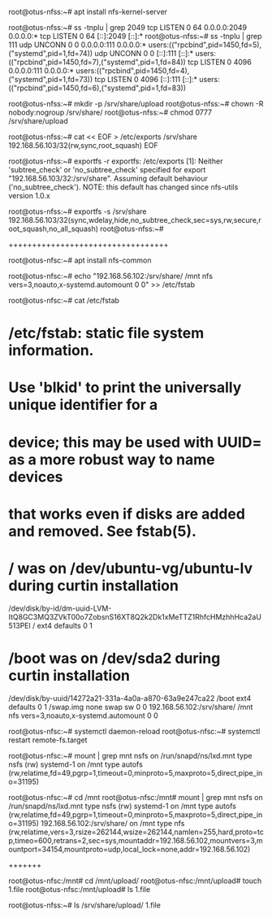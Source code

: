 root@otus-nfss:~# apt install nfs-kernel-server

root@otus-nfss:~# ss -tnplu | grep 2049
tcp   LISTEN 0      64                   0.0.0.0:2049       0.0.0.0:*
tcp   LISTEN 0      64                      [::]:2049          [::]:*
root@otus-nfss:~# ss -tnplu | grep 111
udp   UNCONN 0      0                    0.0.0.0:111        0.0.0.0:*    users:(("rpcbind",pid=1450,fd=5),("systemd",pid=1,fd=74))
udp   UNCONN 0      0                       [::]:111           [::]:*    users:(("rpcbind",pid=1450,fd=7),("systemd",pid=1,fd=84))
tcp   LISTEN 0      4096                 0.0.0.0:111        0.0.0.0:*    users:(("rpcbind",pid=1450,fd=4),("systemd",pid=1,fd=73))
tcp   LISTEN 0      4096                    [::]:111           [::]:*    users:(("rpcbind",pid=1450,fd=6),("systemd",pid=1,fd=83))

root@otus-nfss:~# mkdir -p /srv/share/upload
root@otus-nfss:~# chown -R nobody:nogroup /srv/share/
root@otus-nfss:~# chmod 0777 /srv/share/upload

root@otus-nfss:~# cat << EOF > /etc/exports
/srv/share 192.168.56.103/32(rw,sync,root_squash)
EOF

root@otus-nfss:~# exportfs -r
exportfs: /etc/exports [1]: Neither 'subtree_check' or 'no_subtree_check' specified for export "192.168.56.103/32:/srv/share".
  Assuming default behaviour ('no_subtree_check').
  NOTE: this default has changed since nfs-utils version 1.0.x

root@otus-nfss:~# exportfs -s
/srv/share  192.168.56.103/32(sync,wdelay,hide,no_subtree_check,sec=sys,rw,secure,root_squash,no_all_squash)
root@otus-nfss:~#
 
++++++++++++++++++++++++++++++++++

root@otus-nfsc:~# apt install nfs-common

root@otus-nfsc:~# echo "192.168.56.102:/srv/share/ /mnt nfs vers=3,noauto,x-systemd.automount 0 0" >> /etc/fstab

root@otus-nfsc:~# cat /etc/fstab
# /etc/fstab: static file system information.
#
# Use 'blkid' to print the universally unique identifier for a
# device; this may be used with UUID= as a more robust way to name devices
# that works even if disks are added and removed. See fstab(5).
#
# <file system> <mount point>   <type>  <options>       <dump>  <pass>
# / was on /dev/ubuntu-vg/ubuntu-lv during curtin installation
/dev/disk/by-id/dm-uuid-LVM-ItQ8GC3MQ3ZVkT00o7ZobsnS16XT8Q2k2Dk1xMeTTZ1RhfcHMzhhHca2aU513PEl / ext4 defaults 0 1
# /boot was on /dev/sda2 during curtin installation
/dev/disk/by-uuid/14272a21-331a-4a0a-a870-63a9e247ca22 /boot ext4 defaults 0 1
/swap.img       none    swap    sw      0       0
192.168.56.102:/srv/share/ /mnt nfs vers=3,noauto,x-systemd.automount 0 0

root@otus-nfsc:~# systemctl daemon-reload
root@otus-nfsc:~# systemctl restart remote-fs.target

root@otus-nfsc:~# mount | grep mnt
nsfs on /run/snapd/ns/lxd.mnt type nsfs (rw)
systemd-1 on /mnt type autofs (rw,relatime,fd=49,pgrp=1,timeout=0,minproto=5,maxproto=5,direct,pipe_ino=31195)

root@otus-nfsc:~# cd /mnt
root@otus-nfsc:/mnt# mount | grep mnt
nsfs on /run/snapd/ns/lxd.mnt type nsfs (rw)
systemd-1 on /mnt type autofs (rw,relatime,fd=49,pgrp=1,timeout=0,minproto=5,maxproto=5,direct,pipe_ino=31195)
192.168.56.102:/srv/share/ on /mnt type nfs (rw,relatime,vers=3,rsize=262144,wsize=262144,namlen=255,hard,proto=tcp,timeo=600,retrans=2,sec=sys,mountaddr=192.168.56.102,mountvers=3,mountport=34154,mountproto=udp,local_lock=none,addr=192.168.56.102)

+++++++

root@otus-nfsc:/mnt# cd /mnt/upload/
root@otus-nfsc:/mnt/upload# touch 1.file
root@otus-nfsc:/mnt/upload# ls
1.file

root@otus-nfss:~# ls /srv/share/upload/
1.file
